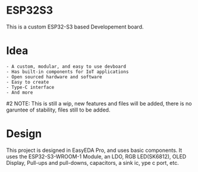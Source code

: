 # ESP32S3

This is a custom ESP32-S3 based Developement board.

# Idea
    - A custom, modular, and easy to use devboard
    - Has built-in components for IoT applications
    - Open sourced hardware and software
    - Easy to create
    - Type-C interface
    - And more

#2 NOTE: This is still a wip, new features and files will be added, there is no garuntee of stability, files still to be added.

# Design
This project is designed in EasyEDA Pro, and uses basic components. It uses the ESP32-S3-WROOM-1 Module, an LDO, RGB LED(SK6812), OLED Display, Pull-ups and pull-downs, capacitors, a sink ic, ype c port, etc.